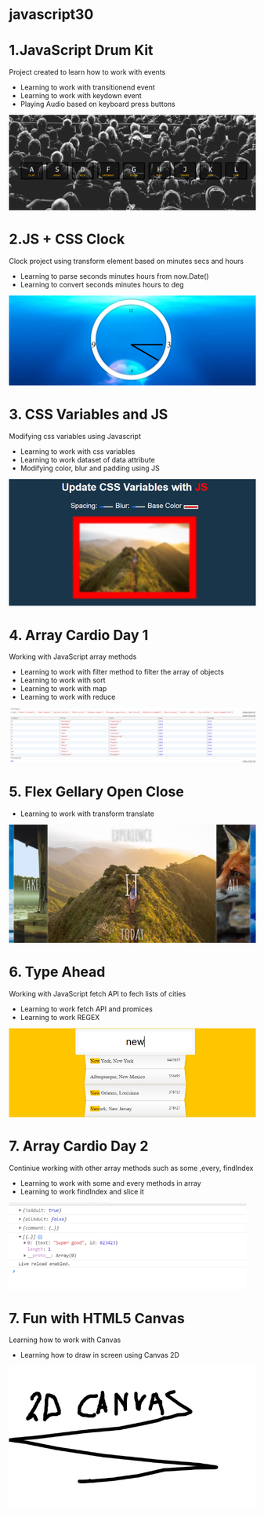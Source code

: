 # javascript30
# 1.JavaScript Drum Kit
  Project created to learn how to work with events 
  
  - Learning to work with transitionend event
  - Learning to work with keydown event
  - Playing Audio based on keyboard press buttons

![alt text](https://github.com/abdulazizcode/javascript30/blob/master/1.%20JavaScript%20Drum%20Kit/Capture.PNG?raw=true)


# 2.JS + CSS Clock
  Clock project using transform element based on minutes secs and hours  
  
  - Learning to parse seconds minutes hours from now.Date()
  - Learning to convert seconds minutes hours to deg

![alt text](https://github.com/abdulazizcode/javascript30/blob/master/2.%20CSS%20%2B%20JS%20Clock/Capture.PNG?raw=true)


# 3. CSS Variables and JS
  Modifying css variables using Javascript 
  
  - Learning to work with css variables
  - Learning to work dataset of data attribute
  - Modifying color, blur and padding using JS

![alt text](https://github.com/abdulazizcode/javascript30/blob/master/3.%20CSS%20Variables%20and%20JS/Capture.PNG?raw=true)


# 4. Array Cardio Day 1
  Working with JavaScript array methods
  
  - Learning to work with filter method to filter the array of objects
  - Learning to work with sort 
  - Learning to work with map
  - Learning to work with reduce

![alt text](https://github.com/abdulazizcode/javascript30/blob/master/4.%20Array%20Cardio%20Day%201/Capture.PNG?raw=true)


# 5. Flex Gellary Open Close
  
  - Learning to work with transform translate

![alt text](https://github.com/abdulazizcode/javascript30/blob/master/5.%20%20Flex%20Panel%20Gallery/Capture.PNG?raw=true)


# 6. Type Ahead
  Working with JavaScript fetch API to fech lists of cities
  
  - Learning to work fetch API and promices
  - Learning to work REGEX
  
  ![alt text](https://github.com/abdulazizcode/javascript30/blob/master/6.%20%20Type%20Ahead/Capture.PNG?raw=true)

  # 7. Array Cardio Day 2
  Continiue working with other array methods such as some ,every, findIndex
  
  - Learning to work with some and every methods in array
  - Learning to work findIndex and slice it
  
![alt text](https://github.com/abdulazizcode/javascript30/blob/master/7.%20%20Array%20Cardio%20Day%202/Capture.PNG?raw=true)



  # 7. Fun with HTML5 Canvas
  Learning how to work with Canvas
  
  - Learning how to draw in screen using Canvas 2D
 
![alt text](https://github.com/abdulazizcode/javascript30/blob/master/8.%20%20Fun%20with%20HTML5%20Canvas/Capture.PNG?raw=true)







